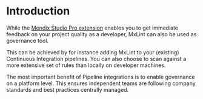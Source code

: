 # Introduction

While the [Mendix Studio Pro extension](../mendix-studio-pro-extension/index.md) enables you to get immediate feedback on your project quality as a developer, MxLint can also be used as governance tool.

This can be achieved by for instance adding MxLint to your (existing) Continuous Integration pipelines. You can also choose to scan against a more extensive set of rules than locally on developer machines.

The most important benefit of Pipeline integrations is to enable governance on a platform level. This ensures independent teams are following company standards and best practices centrally managed.

